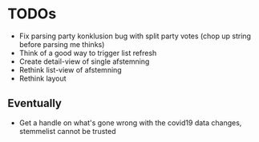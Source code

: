 # TODOs

- Fix parsing party konklusion bug with split party votes (chop up string before parsing me thinks)
- Think of a good way to trigger list refresh
- Create detail-view of single afstemning
- Rethink list-view of afstemning
- Rethink layout

## Eventually

- Get a handle on what's gone wrong with the covid19 data changes, stemmelist cannot be trusted
  